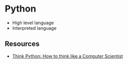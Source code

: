 # Python

- High level language
- Interpreted language

## Resources

- [Think Python: How to think like a Computer Scientist](http://www.greenteapress.com/thinkpython/html/index.html)
